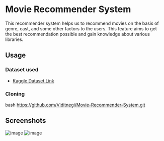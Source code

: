 # Movie Recommender System

This recommender system helps us to recommend movies on the basis of genre, cast, and some other factors to the users. This feature aims to get the best recommendation possible and gain knowledge about various libraries. 
## Usage
### Dataset used

- [Kaggle Dataset Link](https://www.kaggle.com/datasets/tmdb/tmdb-movie-metadata?select=tmdb_5000_movies.cs)

### Cloning 

bash
  https://github.com/Viditnegi/Movie-Recommender-System.git




## Screenshots
![image](https://github.com/Viditnegi/Movie-Recommender-System/assets/106267998/e36c3d33-d239-48db-b649-00c9f534cd78)
![image](https://github.com/Viditnegi/Movie-Recommender-System/assets/106267998/d545b021-9696-4027-96be-7231d7beaf49)

